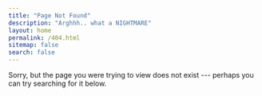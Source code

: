 ```yaml
---
title: "Page Not Found"
description: "Arghhh.. what a NIGHTMARE"
layout: home
permalink: /404.html
sitemap: false
search: false
---
```


Sorry, but the page you were trying to view does not exist --- perhaps you can try searching for it below.

